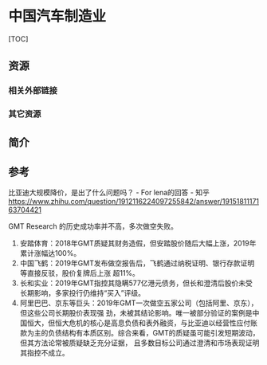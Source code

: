 # 中国汽车制造业

[TOC]



## 资源
### 相关外部链接


### 其它资源



## 简介



## 参考
比亚迪大规模降价，是出了什么问题吗？ - For lena的回答 - 知乎
https://www.zhihu.com/question/1912116224097255842/answer/1915181117163704421

GMT Research 的历史成功率并不高，多次做空失败。
1. 安踏体育：2018年GMT质疑其财务造假，但安踏股价随后大幅上涨，2019年累计涨幅达100%。
2. 中国飞鹤：2019年GMT发布做空报告后，飞鹤通过纳税证明、银行存款证明等直接反驳，股价复牌后上涨 超11%。
3. 长和实业：2019年GMT指控其隐瞒577亿港元债务，但长和澄清后股价未受长期影响，多家投行仍维持“买入”评级。
4. 阿里巴巴、京东等巨头：2019年GMT一次做空五家公司（包括阿里、京东），但这些公司长期股价表现强 劲，未被其结论影响。唯一被部分验证的案例是中国恒大，但恒大危机的核心是高息负债和表外融资，与比亚迪以经营性应付账款为主的负债结构有本质区别。综合来看，GMT的质疑虽可能引发短期波动，但其方法论常被质疑缺乏充分证据， 且多数目标公司通过澄清和市场表现证明其指控不成立。
